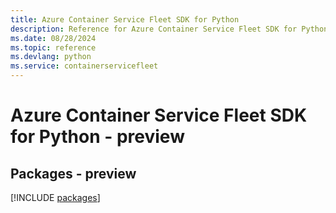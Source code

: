 ```yaml
---
title: Azure Container Service Fleet SDK for Python
description: Reference for Azure Container Service Fleet SDK for Python
ms.date: 08/28/2024
ms.topic: reference
ms.devlang: python
ms.service: containerservicefleet
---
```

# Azure Container Service Fleet SDK for Python - preview
## Packages - preview
[!INCLUDE [packages](container-service-fleet-index.md)]